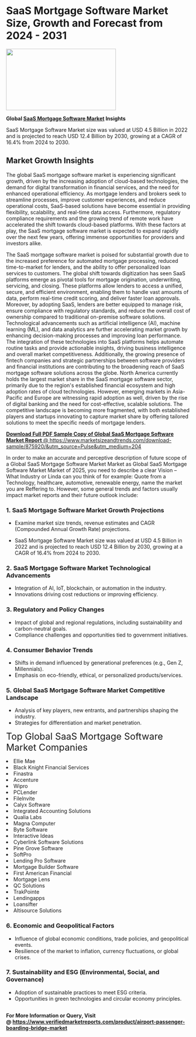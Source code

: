 <H1>SaaS Mortgage Software Market Size, Growth and Forecast from 2024 - 2031</H1><img class="aligncenter size-medium wp-image-584254" src="https://thirdeyenews.in/wp-content/uploads/2024/09/Global-Market-Research-300x168.jpeg" alt="" width="300" height="168" /><p><strong>Global&nbsp;<a href="https://www.marketsizeandtrends.com/download-sample/875920/&amp;utm_source=Pulse&amp;utm_medium=204">SaaS Mortgage Software Market</a> Insights</strong></p><p>SaaS Mortgage Software Market size was valued at USD 4.5 Billion in 2022 and is projected to reach USD 12.4 Billion by 2030, growing at a CAGR of 16.4% from 2024 to 2030.</p><p><h2>Market Growth Insights</h2> <p>The global SaaS mortgage software market is experiencing significant growth, driven by the increasing adoption of cloud-based technologies, the demand for digital transformation in financial services, and the need for enhanced operational efficiency. As mortgage lenders and brokers seek to streamline processes, improve customer experiences, and reduce operational costs, SaaS-based solutions have become essential in providing flexibility, scalability, and real-time data access. Furthermore, regulatory compliance requirements and the growing trend of remote work have accelerated the shift towards cloud-based platforms. With these factors at play, the SaaS mortgage software market is expected to expand rapidly over the next few years, offering immense opportunities for providers and investors alike.</p> <p><a href="#"></a></p> <p>The SaaS mortgage software market is poised for substantial growth due to the increased preference for automated mortgage processing, reduced time-to-market for lenders, and the ability to offer personalized loan services to customers. The global shift towards digitization has seen SaaS platforms emerge as pivotal tools for mortgage origination, underwriting, servicing, and closing. These platforms allow lenders to access a unified, secure, and efficient environment, enabling them to handle vast amounts of data, perform real-time credit scoring, and deliver faster loan approvals. Moreover, by adopting SaaS, lenders are better equipped to manage risk, ensure compliance with regulatory standards, and reduce the overall cost of ownership compared to traditional on-premise software solutions. Technological advancements such as artificial intelligence (AI), machine learning (ML), and data analytics are further accelerating market growth by enhancing decision-making processes and improving loan performance. The integration of these technologies into SaaS platforms helps automate routine tasks and provide actionable insights, driving business intelligence and overall market competitiveness. Additionally, the growing presence of fintech companies and strategic partnerships between software providers and financial institutions are contributing to the broadening reach of SaaS mortgage software solutions across the globe. North America currently holds the largest market share in the SaaS mortgage software sector, primarily due to the region's established financial ecosystem and high adoption rates of cloud technologies. However, emerging markets in Asia-Pacific and Europe are witnessing rapid adoption as well, driven by the rise of digital banking and the need for cost-effective, scalable solutions. The competitive landscape is becoming more fragmented, with both established players and startups innovating to capture market share by offering tailored solutions to meet the specific needs of mortgage lenders. <p><a href="#"></p><p><span class=""><strong>Download Full PDF Sample Copy of Global SaaS Mortgage Software Market Report</strong> @ <a href="https://www.marketsizeandtrends.com/download-sample/875920/&amp;utm_source=Pulse&amp;utm_medium=204" target="_blank">https://www.marketsizeandtrends.com/download-sample/875920/&amp;utm_source=Pulse&amp;utm_medium=204</a></span></p><p>In order to make an accurate and perceptive description of future scope of a Global&nbsp;SaaS Mortgage Software Market Market as Global&nbsp;SaaS Mortgage Software Market Market of 2025, you need to describe a clear Vision &ndash; What Industry or Linda can you think of for example: Quote from a Technology, healthcare, automotive, renewable energy, name the market you are Reffering to. However, some general trends and factors usually impact market reports and their future outlook include:</p><h3>1.&nbsp;<strong>SaaS Mortgage Software Market Growth Projections</strong></h3><ul><li>Examine market size trends, revenue estimates and CAGR (Compounded Annual Growth Rate) projections.</li><li><p>SaaS Mortgage Software Market size was valued at USD 4.5 Billion in 2022 and is projected to reach USD 12.4 Billion by 2030, growing at a CAGR of 16.4% from 2024 to 2030.</p></li></ul><h3>2.&nbsp;<strong>SaaS Mortgage Software Market Technological Advancements</strong></h3><ul><li>Integration of AI, IoT, blockchain, or automation in the industry.</li><li>Innovations driving cost reductions or improving efficiency.</li></ul><h3>3.&nbsp;<strong>Regulatory and Policy Changes</strong></h3><ul><li>Impact of global and regional regulations, including sustainability and carbon-neutral goals.</li><li>Compliance challenges and opportunities tied to government initiatives.</li></ul><h3>4.&nbsp;<strong>Consumer Behavior Trends</strong></h3><ul><li>Shifts in demand influenced by generational preferences (e.g., Gen Z, Millennials).</li><li>Emphasis on eco-friendly, ethical, or personalized products/services.</li></ul><h3>5.&nbsp;<strong>Global SaaS Mortgage Software Market Competitive Landscape</strong></h3><ul><li>Analysis of key players, new entrants, and partnerships shaping the industry.</li><li>Strategies for differentiation and market penetration.</li></ul><p data-pm-slice="1 1 []"><span style="color: inherit; font-family: inherit; font-size: 25px;">Top Global SaaS Mortgage Software Market Companies</span></p><div class="" data-test-id=""><p><li>Ellie Mae</li><li> Black Knight Financial Services</li><li> Finastra</li><li> Accenture</li><li> Wipro</li><li> PCLender</li><li> Filelnvite</li><li> Calyx Software</li><li> Integrated Accounting Solutions</li><li> Qualia Labs</li><li> Magna Computer</li><li> Byte Software</li><li> Interactive Ideas</li><li> Cyberlink Software Solutions</li><li> Pine Grove Software</li><li> SoftPro</li><li> Lending Pro Software</li><li> Mortgage Builder Software</li><li> First American Financial</li><li> Mortgage Lens</li><li> QC Solutions</li><li> TrakPointe</li><li> Lendingapps</li><li> Loansifter</li><li> Altisource Solutions</li></p></div><h3>6.&nbsp;<strong>Economic and Geopolitical Factors</strong></h3><ul><li>Influence of global economic conditions, trade policies, and geopolitical events.</li><li>Resilience of the market to inflation, currency fluctuations, or global crises.</li></ul><h3>7.&nbsp;<strong>Sustainability and ESG (Environmental, Social, and Governance)</strong></h3><ul><li>Adoption of sustainable practices to meet ESG criteria.</li><li>Opportunities in green technologies and circular economy principles.</li></ul><h2><strong style="font-size: 14px;">For More Information or Query, Visit @&nbsp;</strong><a style="background-color: #ffffff; font-size: 14px;" href="https://www.marketsizeandtrends.com/report/saas-mortgage-software-market/" target="_blank">https://www.verifiedmarketreports.com/product/airport-passenger-boarding-bridge-market</a></h2>
